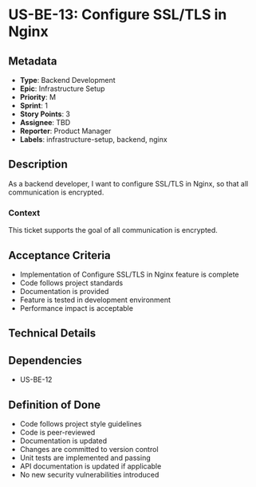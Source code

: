 # US-BE-13: Configure SSL/TLS in Nginx

## Metadata
- **Type**: Backend Development
- **Epic**: Infrastructure Setup
- **Priority**: M
- **Sprint**: 1
- **Story Points**: 3
- **Assignee**: TBD
- **Reporter**: Product Manager
- **Labels**: infrastructure-setup, backend, nginx

## Description
As a backend developer, I want to configure SSL/TLS in Nginx, so that all communication is encrypted.

### Context
This ticket supports the goal of all communication is encrypted.

## Acceptance Criteria
- Implementation of Configure SSL/TLS in Nginx feature is complete
- Code follows project standards
- Documentation is provided
- Feature is tested in development environment
- Performance impact is acceptable

## Technical Details

## Dependencies
- US-BE-12

## Definition of Done
- Code follows project style guidelines
- Code is peer-reviewed
- Documentation is updated
- Changes are committed to version control
- Unit tests are implemented and passing
- API documentation is updated if applicable
- No new security vulnerabilities introduced
